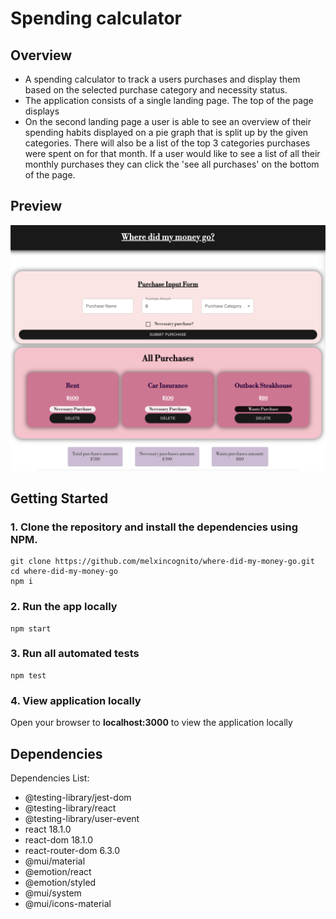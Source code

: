 # Spending calculator

## Overview

<ul>
    <li> A spending calculator to track a users purchases and display them based on the selected purchase category and necessity status. </li>
    <li>The application consists of a single landing page. The top of the page displays  </li>
    <li>On the second landing page a user is able to see an overview of their spending habits displayed on a pie graph that is split up by the given categories. There will also be a list of the top 3 categories purchases were spent on for that month. If a user would like to see a list of all their monthly purchases they can click the 'see all purchases' on the bottom of the page.</li>

</ul>

## Preview

![Alt text](./public/money-1.png?raw=true "Title")

## Getting Started

### 1. Clone the repository and install the dependencies using NPM.

```
git clone https://github.com/melxincognito/where-did-my-money-go.git
cd where-did-my-money-go
npm i
```

### 2. Run the app locally

```
npm start
```

### 3. Run all automated tests

```
npm test
```

### 4. View application locally

Open your browser to <b>localhost:3000</b> to view the application locally

## Dependencies

Dependencies List:

<ul>
    <li>@testing-library/jest-dom</li>
    <li>@testing-library/react</li>
    <li>@testing-library/user-event </li>
    <li>react 18.1.0 </li>
    <li>react-dom 18.1.0 </li>
    <li>react-router-dom 6.3.0 </li>
    <li>@mui/material </li>
    <li>@emotion/react </li>
    <li>@emotion/styled </li>
    <li>@mui/system </li>
    <li>@mui/icons-material </li>
</ul>
